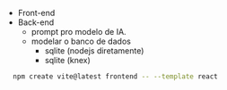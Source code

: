 
- Front-end
- Back-end
  - prompt pro modelo de IA.
  - modelar o banco de dados
    - sqlite (nodejs diretamente)
    - sqlite (knex)


```bash
  npm create vite@latest frontend -- --template react
```